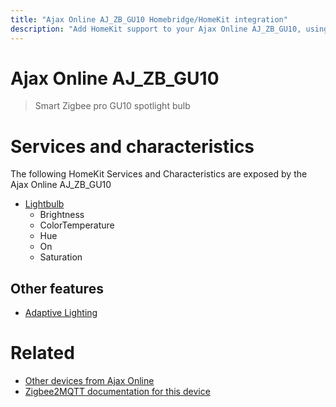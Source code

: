 ```yaml
---
title: "Ajax Online AJ_ZB_GU10 Homebridge/HomeKit integration"
description: "Add HomeKit support to your Ajax Online AJ_ZB_GU10, using Homebridge, Zigbee2MQTT and homebridge-z2m."
---
```

<!---
This file has been GENERATED using src/docgen/docgen.ts
DO NOT EDIT THIS FILE MANUALLY!
-->
# Ajax Online AJ_ZB_GU10
> Smart Zigbee pro GU10 spotlight bulb


# Services and characteristics
The following HomeKit Services and Characteristics are exposed by
the Ajax Online AJ_ZB_GU10

* [Lightbulb](../../light.md)
  * Brightness
  * ColorTemperature
  * Hue
  * On
  * Saturation


## Other features
* [Adaptive Lighting](../../light.md)


# Related
* [Other devices from Ajax Online](../index.md#ajax_online)
* [Zigbee2MQTT documentation for this device](https://www.zigbee2mqtt.io/devices/AJ_ZB_GU10.html)
